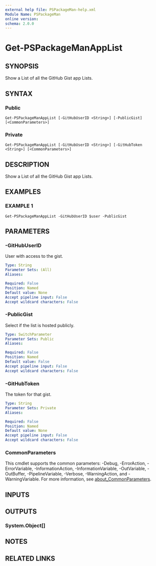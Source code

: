 ```yaml
---
external help file: PSPackageMan-help.xml
Module Name: PSPackageMan
online version:
schema: 2.0.0
---
```


# Get-PSPackageManAppList

## SYNOPSIS
Show a List of all the GitHub Gist app Lists.

## SYNTAX

### Public
```
Get-PSPackageManAppList [-GitHubUserID <String>] [-PublicGist] [<CommonParameters>]
```

### Private
```
Get-PSPackageManAppList [-GitHubUserID <String>] [-GitHubToken <String>] [<CommonParameters>]
```

## DESCRIPTION
Show a List of all the GitHub Gist app Lists.

## EXAMPLES

### EXAMPLE 1
```
Get-PSPackageManAppList -GitHubUserID $user -PublicGist
```

## PARAMETERS

### -GitHubUserID
User with access to the gist.

```yaml
Type: String
Parameter Sets: (All)
Aliases:

Required: False
Position: Named
Default value: None
Accept pipeline input: False
Accept wildcard characters: False
```

### -PublicGist
Select if the list is hosted publicly.

```yaml
Type: SwitchParameter
Parameter Sets: Public
Aliases:

Required: False
Position: Named
Default value: False
Accept pipeline input: False
Accept wildcard characters: False
```

### -GitHubToken
The token for that gist.

```yaml
Type: String
Parameter Sets: Private
Aliases:

Required: False
Position: Named
Default value: None
Accept pipeline input: False
Accept wildcard characters: False
```

### CommonParameters
This cmdlet supports the common parameters: -Debug, -ErrorAction, -ErrorVariable, -InformationAction, -InformationVariable, -OutVariable, -OutBuffer, -PipelineVariable, -Verbose, -WarningAction, and -WarningVariable. For more information, see [about_CommonParameters](http://go.microsoft.com/fwlink/?LinkID=113216).

## INPUTS

## OUTPUTS

### System.Object[]
## NOTES

## RELATED LINKS
